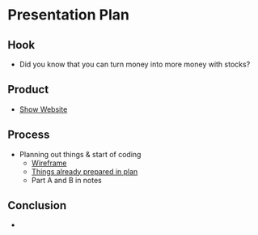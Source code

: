 # Presentation Plan

## Hook
* Did you know that you can turn money into more money with stocks?

## Product
* [Show Website](https://darrenl5941.github.io/sep10-freedom-project/)

## Process
* Planning out things & start of coding
  * [Wireframe](https://github.com/darrenl5941/sep10-freedom-project/tree/main/prep/wireframes)
  * [Things already prepared in plan](https://github.com/darrenl5941/sep10-freedom-project/blob/main/prep/plan.md)
  * Part A and B in notes

## Conclusion
*

<!-- EXAMPLE

## Hook
* Verbal riddle of GGD

## Product
* GIF/Demo of example/non-example

## Process
* Flowchart of plan
  * MVP: noun -> door -> yes/no
  * Beyond MVP: noun -> word relation API -> noun API -> yes/no, with counterexample
* Code snippets of:
  * MVP
  * Both APIs
  * Challenge with API keys

## Conclusion
* [URL to project]
* Takeaways
  * Less = more: the heart of the riddle was one line of code; it obviously took more to make the entire thing work, but one complicated line of regular expressions was essentially the solution to the riddle
  * Expect the unexpected: it’s important to budget time for things you don’t account for; for example, I didn’t consider the fact that I would need another entire API to detect nouns
  * Determination is key: ironically enough, I had to make my API keys private. At first, it didn’t seem like it was possible, which meant I couldn’t publish my app. But after all of that hard work, I was determined to find a solution, and I found it in config variables.
* "Presentation can’t, but a speech can"


-->
